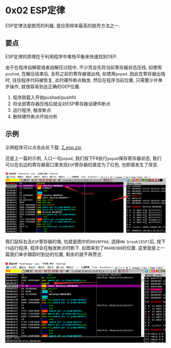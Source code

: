 # 0x02 ESP定律

ESP定律法是脱壳的利器, 是应用频率最高的脱壳方法之一. 

## 要点

ESP定律的原理在于利用程序中堆栈平衡来快速找到OEP. 

由于在程序自解密或者自解压过程中, 不少壳会先将当前寄存器状态压栈, 如使用`pushad`, 在解压结束后, 会将之前的寄存器值出栈, 如使用`popad`. 因此在寄存器出栈时, 往往程序代码被恢复, 此时硬件断点触发. 然后在程序当前位置, 只需要少许单步操作, 就很容易到达正确的OEP位置. 

1. 程序刚载入开始pushad/pushfd
2. 将全部寄存器压栈后就设对ESP寄存器设硬件断点
3. 运行程序, 触发断点
4. 删除硬件断点开始分析

## 示例

示例程序可以点击此处下载: [2_esp.zip](/reverse/unpack/example/2_esp.zip)

还是上一篇的示例, 入口一句`popad`, 我们按下F8执行`popad`保存寄存器状态, 我们可以在右边的寄存器窗口里发现`ESP`寄存器的值变为了红色, 也即值发生了改变. 

![esp_01.png](/reverse/unpack/figure/esp_01.png)

我们鼠标右击`ESP`寄存器的值, 也就是图中的`0019FF64`, 选择`HW break[ESP]`后, 按下`F9`运行程序, 程序会在触发断点时断下. 如图来到了`0040D3B0`的位置. 这里就是上一篇我们单步跟踪时到达的位置, 剩余的就不再赘述.

![esp_02.png](/reverse/unpack/figure/esp_02.png)
